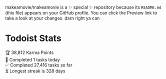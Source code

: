 makeamovie/makeamovie is a ✨ special ✨ repository because its `README.md` (this file) appears on your GitHub profile.
You can click the Preview link to take a look at your changes. darn right ya can

# Todoist Stats

<!-- TODO-IST:START -->
🏆  38,812 Karma Points           
🌸  Completed 1 tasks today           
✅  Completed 27,416 tasks so far           
⏳  Longest streak is 328 days
<!-- TODO-IST:END -->